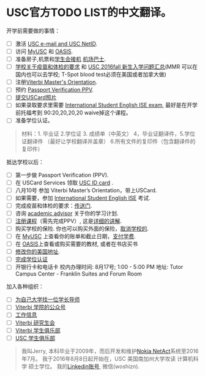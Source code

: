 
# USC官方TODO LIST的中文翻译。

开学前需要做的事情：

  - [ ] 激活 [USC e-mail and USC NetID](http://www.usc.edu/firstlogin).
  - [ ] 访问 [MyUSC](https://my.usc.edu/portal/guest.php) 和 [OASIS](https://camel2.usc.edu/OASIS/).
  - [ ] 准备房子,机票和[学生会接机](www.pickupwo.com) [机场巴士](http://www.supershuttle.com/locations/losangeleslax).
  - [ ] [学校关于疫苗和体检的要求](https://engemannshc.usc.edu/medical/immunization-clinic/required/) 和 [USC 2016fall 新生入学问题汇总](http://www.linrk.com/post/usc-guide-to-2016-fall/)(MMR 可以在国内也可以去学校; T-Spot blood test必须在美国或者加拿大做)  
  - [ ] 注册[Viterbi Master's Orientation](http://tools.uscden.net/fallorientation/).
  - [ ] 预约 [Passport Verification PPV](http://ois.usc.edu/new-students/firstweeks/passport-verification-ppv/).
  - [ ] [提交USCard照片](http://mycard.usc.edu/general/getting_id.html)
  - [ ] 如果录取要求里需要 [International Student English ISE exam](http://ali.usc.edu/?page_id=715), 最好是在开学前托福考到 90:20,20,20,20 waive掉这个课程。
  - [ ] 准备学位认证。
 
 > 材料：1. 毕业证 2.学位证 3. 成绩单（中英文）
 > 4，毕业证翻译件，5.学位证翻译件 （最好让学校翻译并盖章）
 > 6.所有文件的复印件（包含翻译件的复印件）

抵达学校以后：
  - [ ] 第一步做 Passport Verification (PPV).
  - [ ] 在 USCard Services 领取 [USC ID card](http://www.usc.edu/bus-affairs/admin_serv/uscard_serv/) .
  - [ ] 八月10号 参加 Viterbi Master’s Orientation，带上USCard.
  - [ ] 如果需要，参加 [International Student English ISE](http://ali.usc.edu/?page_id=715) 考试.
  - [ ] 完成疫苗和体检的要求：[传送门](https://engemannshc.usc.edu/medical/immunization-clinic/required/).
  - [ ] 咨询 [academic advisor](http://gapp.usc.edu/students/masters/gradadvisors) 关于你的学习计划. 
  - [ ] [注册课程](http://usc.edu/webregistration)（需先完成PPV）, 这是[详细的讲解](http://www.usc.edu/dept/ARR/services/registration/webregistration.html).
  - [ ] 购买学校的保险. 你也可以购买外面的保险，[取消学校的](http://engemannshc.usc.edu/insurance/insurance-plan/).
  - [ ] 在 [MyUSC](my.usc.edu) 上查看你的账单和截止日期，[支付学费](https://fbs.usc.edu/depts/sfs/page/1893/pay-options/).
  - [ ] 在 [OASIS]()上查看或购买需要的教材, 或者在书店买书
  - [ ] [修改你的美国地址](https://sait.usc.edu/ois/address-update.aspx).
  - [ ] [完成学位认证](http://www.usc.edu/dept/ARR/services/degree-progress/verification.html)
  - [ ] 开银行卡和电话卡 校内办理时间: 8月17号; 1:00 - 5:00 PM 地址: Tutor Campus Center - Franklin Suites and Forum Room

加入各种组织：
  - [ ] [为自己大学找一位学长导师](https://gapp.usc.edu/graduate-mentorship-program)
  - [ ] [Viterbi 学院的公众号](http://gapp.usc.edu/about/connect)
  - [ ] [工作信息](http://viterbi.usc.edu/careers/)
  - [ ] [Viterbi 研究生会](https://gapp.usc.edu/students/current/student-resources/vgsa)
  - [ ] [Viterbi 学生俱乐部](http://viterbi.usc.edu/students/studentorgs/)
  - [ ] [USC 学生俱乐部](http://campusactivities.usc.edu/)

 > 我叫Jerry, 本科毕业于2009年，而后开发和维护[Nokia NetAct](http://networks.nokia.com/portfolio/solutions/netact)系统至2016年7月。
 > 我于2016年8月8日起开始在，USC 美国南加州大学攻读 计算机科学 硕士学位。
 > 我的[Linkedin账号](https://www.linkedin.com/in/hot13399), 微信(woshizn).
